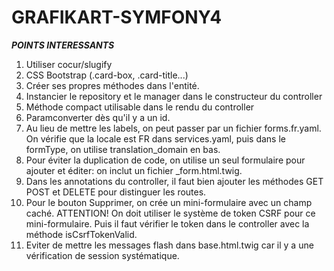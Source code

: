 # GRAFIKART-SYMFONY4

***POINTS INTERESSANTS***

1) Utiliser cocur/slugify
2) CSS Bootstrap (.card-box, .card-title...)
3) Créer ses propres méthodes dans l'entité.
4) Instancier le repository et le manager dans le constructeur du controller
5) Méthode compact utilisable dans le rendu du controller
6) Paramconverter dès qu'il y a un id.
7) Au lieu de mettre les labels, on peut passer par un fichier forms.fr.yaml. On vérifie que la locale est FR
dans services.yaml, puis dans le formType, on utilise translation_domain en bas.
8) Pour éviter la duplication de code, on utilise un seul formulaire pour ajouter et éditer: on inclut un fichier _form.html.twig.
9) Dans les annotations du controller, il faut bien ajouter les méthodes GET POST et DELETE pour distinguer les routes.
10) Pour le bouton Supprimer, on crée un mini-formulaire avec un champ caché. ATTENTION! On doit utiliser le système de token CSRF pour ce mini-formulaire.
Puis il faut vérifier le token dans le controller avec la méthode isCsrfTokenValid.
11) Eviter de mettre les messages flash dans base.html.twig car il y a une vérification de session systématique.